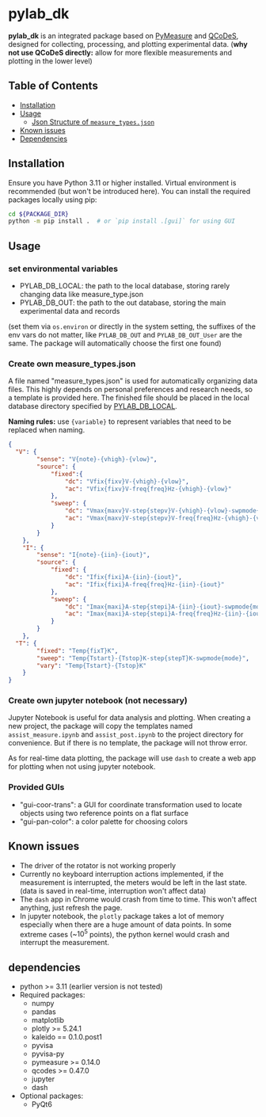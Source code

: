 # pylab_dk

**pylab_dk** is an integrated package based on [PyMeasure](https://github.com/pymeasure/pymeasure) and [QCoDeS](https://github.com/microsoft/Qcodes),
designed for collecting, processing, and plotting experimental data.
(**why not use QCoDeS directly:** allow for more flexible measurements and plotting in the lower level)

## Table of Contents

- [Installation](#installation)
- [Usage](#usage)
    - [Json Structure of `measure_types.json`](#json-structure-of-measure_typesjson)
- [Known issues](#known-issues)
- [Dependencies](#dependencies)

## Installation

Ensure you have Python 3.11 or higher installed. Virtual environment is recommended (but won't be introduced here). You can install the required packages locally using pip:
```bash
cd ${PACKAGE_DIR}
python -m pip install .  # or `pip install .[gui]` for using GUI
```

## Usage
### set environmental variables
- PYLAB_DB_LOCAL: the path to the local database, storing rarely changing data like measure_type.json
- PYLAB_DB_OUT: the path to the out database, storing the main experimental data and records

(set them via `os.environ` or directly in the system setting, the suffixes of the env vars do not matter, like `PYLAB_DB_OUT` and `PYLAB_DB_OUT_User` are the same. The package will automatically choose the first one found)
### Create own measure_types.json
 A file named "measure_types.json" is used for automatically organizing data files. This highly depends on personal preferences and research needs, so a template is provided here. 
 The finished file should be placed in the local database directory specified by [PYLAB_DB_LOCAL](#set-environmental-variables).

**Naming rules:** use `{variable}` to represent variables that need to be replaced when naming.
```json
{        
  "V": {
        "sense": "V{note}-{vhigh}-{vlow}",
        "source": {
            "fixed":{
                "dc": "Vfix{fixv}V-{vhigh}-{vlow}",
                "ac": "Vfix{fixv}V-freq{freq}Hz-{vhigh}-{vlow}"
            },
            "sweep": {
                "dc": "Vmax{maxv}V-step{stepv}V-{vhigh}-{vlow}-swpmode{mode}",
                "ac": "Vmax{maxv}V-step{stepv}V-freq{freq}Hz-{vhigh}-{vlow}"
            }
        }
    },
    "I": {
        "sense": "I{note}-{iin}-{iout}",
        "source": {
            "fixed": {
                "dc": "Ifix{fixi}A-{iin}-{iout}",
                "ac": "Ifix{fixi}A-freq{freq}Hz-{iin}-{iout}"
            },
            "sweep": {
                "dc": "Imax{maxi}A-step{stepi}A-{iin}-{iout}-swpmode{mode}",
                "ac": "Imax{maxi}A-step{stepi}A-freq{freq}Hz-{iin}-{iout}"
            }
        }
    },
  "T": {
        "fixed": "Temp{fixT}K",
        "sweep": "Temp{Tstart}-{Tstop}K-step{stepT}K-swpmode{mode}",
        "vary": "Temp{Tstart}-{Tstop}K"
    }
}
```

### Create own jupyter notebook (not necessary)
Jupyter Notebook is useful for data analysis and plotting.
When creating a new project, the package will copy the templates named `assist_measure.ipynb` and `assist_post.ipynb` to the project directory for convenience. But if there is no template, the package will not throw error.

As for real-time data plotting, the package will use `dash` to create a web app for plotting when not using jupyter notebook.

### Provided GUIs
- "gui-coor-trans": a GUI for coordinate transformation used to locate objects using two reference points on a flat surface
- "gui-pan-color": a color palette for choosing colors 

## Known issues
- The driver of the rotator is not working properly
- Currently no keyboard interruption actions implemented, if the measurement is interrupted, the meters would be left in the last state.(data is saved in real-time, interruption won't affect data)
- The `dash` app in Chrome would crash from time to time. This won't affect anything, just refresh the page.
- In jupyter notebook, the `plotly` package takes a lot of memory especially when there are a huge amount of data points. In some extreme cases (~$10^5$ points), the python kernel would crash and interrupt the measurement.

## dependencies
- python >= 3.11 (earlier version is not tested)
- Required packages:
  - numpy
  - pandas
  - matplotlib
  - plotly >= 5.24.1
  - kaleido == 0.1.0.post1
  - pyvisa
  - pyvisa-py
  - pymeasure >= 0.14.0
  - qcodes >= 0.47.0
  - jupyter
  - dash
- Optional packages:
  - PyQt6
